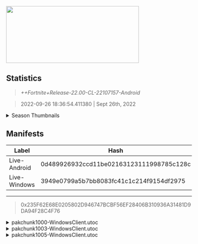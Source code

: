 <div style="pointer-events: none">
  <img style="pointer-events: none" src="https://raw.githubusercontent.com/Tectors/Archive/master/source/dependents/gen.22.00.svg" width="360" height="155">
<div>

## Statistics
> *++Fortnite+Release-22.00-CL-22107157-Android*

> 2022-09-26 18:36:54.411380 | Sept 26th, 2022

<details>
  <summary>Season Thumbnails</summary>

  > Seasonal thumbnails are a season's normal ltms and their photos.

  | Name | ID |
  | - | - |
  | [Zero Build - Duos](https://raw.githubusercontent.com/Tectors/Archive/master/source/dependents/monthly-rotaton/playlist_nobuildbr_duo_22_00.png) | Playlist_NoBuildBR_Duo |
  | [Solo](https://raw.githubusercontent.com/Tectors/Archive/master/source/dependents/monthly-rotaton/playlist_defaultsolo_22_00.png) | Playlist_DefaultSolo |
  | [Zero Build - Trios](https://raw.githubusercontent.com/Tectors/Archive/master/source/dependents/monthly-rotaton/playlist_nobuildbr_trio_22_00.png) | Playlist_NoBuildBR_Trio |
  | [Zero Build - Solo](https://raw.githubusercontent.com/Tectors/Archive/master/source/dependents/monthly-rotaton/playlist_nobuildbr_solo_22_00.png) | Playlist_NoBuildBR_Solo |
</details>

## Manifests
| Label | Hash | Route |
| - | - | - |
| Live-Android | 0d489926932ccd11be02163123111998785c128c | [yCHjB3m6zQvX8igpX0-Am7F6veXhnA](https://github.com/Tectors/Archive/blob/master/manifests/yCHjB3m6zQvX8igpX0-Am7F6veXhnA.manifest) |
| Live-Windows | 3949e0799a5b7bb8083fc41c1c214f9154df2975 | [IJ6Emy1l3xdA7z-vRkaIztthk9-5mQ](https://github.com/Tectors/Archive/blob/master/manifests/IJ6Emy1l3xdA7z-vRkaIztthk9-5mQ.manifest) |

---

> 0x235F62E68E0205802D946747BCBF56EF28406B310936A31481D9DA94F28C4F76

<details>
  <summary>pakchunk1000-WindowsClient.utoc</summary>

  > FortniteGame/Content/Paks/pakchunk1000-WindowsClient.utoc

  > 0x97D101E70FE08BF2838EEB7823393763830F2DA1CFE556D5EA23D8B10C6C0745

  <img src="https://raw.githubusercontent.com/Tectors/Archive/master/source/dependents/referred/LoadingScreen_Spectacle.svg" width="100"> 
</details>

<details>
  <summary>pakchunk1003-WindowsClient.utoc</summary>

  > FortniteGame/Content/Paks/pakchunk1003-WindowsClient.utoc

  > 0xBDF2191419A649682FCD20C6FE5ECDD04188AC0359A54280ECE7EAA3E9F87C18

  <img src="https://raw.githubusercontent.com/Tectors/Archive/master/source/dependents/referred/Pickaxe_MercurialStorm.svg" width="100"> <img src="https://raw.githubusercontent.com/Tectors/Archive/master/source/dependents/referred/LoadingScreen_MercurialStorm.svg" width="100"> <img src="https://raw.githubusercontent.com/Tectors/Archive/master/source/dependents/referred/EID_MercurialStorm.svg" width="100"> <img src="https://raw.githubusercontent.com/Tectors/Archive/master/source/dependents/referred/Character_MercurialStorm.svg" width="100"> <img src="https://raw.githubusercontent.com/Tectors/Archive/master/source/dependents/referred/Backpack_MercurialStorm.svg" width="100"> 
</details>

<details>
  <summary>pakchunk1005-WindowsClient.utoc</summary>

  > FortniteGame/Content/Paks/pakchunk1005-WindowsClient.utoc

  > 0x004E668A8988F776F1E0FCE8AED8A88E9A936FDDBC93B71FD4FA82E983E3BF3E

  <img src="https://raw.githubusercontent.com/Tectors/Archive/master/source/dependents/referred/EID_Prance_Follower.svg" width="100"> <img src="https://raw.githubusercontent.com/Tectors/Archive/master/source/dependents/referred/EID_Prance.svg" width="100"> 
</details>

